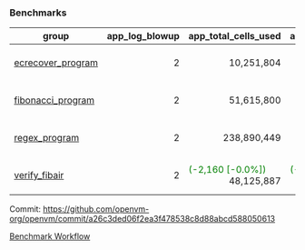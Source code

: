 ### Benchmarks
| group | app_log_blowup | app_total_cells_used | app_total_cycles | app_total_proof_time_ms | leaf_log_blowup | leaf_total_cells_used | leaf_total_cycles | leaf_total_proof_time_ms | max_segment_length | instance | alloc |
|---|---|---|---|---|---|---|---|---|---|---|---|
| [ ecrecover_program ](https://github.com/openvm-org/openvm/blob/benchmark-results/benchmarks/individual/ecrecover-6c0c0e25ef70dba8a8505880e99e31b58b094626.md) | <div style='text-align: right'> 2 </div>  | <div style='text-align: right'> 10,251,804 </div>  | <div style='text-align: right'> 195,066 </div>  | <span style='color: red'>(+5.0 [+0.2%])</span><div style='text-align: right'> 2,049.0 </div>  | <div style='text-align: right'> - </div>  | <div style='text-align: right'> - </div>  | <div style='text-align: right'> - </div>  | <div style='text-align: right'> - </div>  | 1048476 | 64cpu-linux-arm64 | mimalloc |
| [ fibonacci_program ](https://github.com/openvm-org/openvm/blob/benchmark-results/benchmarks/individual/fibonacci-6c0c0e25ef70dba8a8505880e99e31b58b094626.md) | <div style='text-align: right'> 2 </div>  | <div style='text-align: right'> 51,615,800 </div>  | <div style='text-align: right'> 3,000,274 </div>  | <span style='color: red'>(+9.0 [+0.2%])</span><div style='text-align: right'> 5,542.0 </div>  | <div style='text-align: right'> 2 </div>  | <span style='color: red'>(+2,280 [+0.0%])</span><div style='text-align: right'> 144,227,363 </div>  | <span style='color: red'>(+568 [+0.0%])</span><div style='text-align: right'> 7,039,240 </div>  | <span style='color: green'>(-41.0 [-0.3%])</span><div style='text-align: right'> 14,296.0 </div>  | 1048476 | 64cpu-linux-arm64 | mimalloc |
| [ regex_program ](https://github.com/openvm-org/openvm/blob/benchmark-results/benchmarks/individual/regex-6c0c0e25ef70dba8a8505880e99e31b58b094626.md) | <div style='text-align: right'> 2 </div>  | <div style='text-align: right'> 238,890,449 </div>  | <div style='text-align: right'> 8,381,808 </div>  | <span style='color: green'>(-21.0 [-0.1%])</span><div style='text-align: right'> 17,157.0 </div>  | <div style='text-align: right'> 2 </div>  | <span style='color: green'>(-21,410 [-0.0%])</span><div style='text-align: right'> 315,441,707 </div>  | <span style='color: green'>(-4,156 [-0.0%])</span><div style='text-align: right'> 14,642,862 </div>  | <span style='color: red'>(+443.0 [+1.5%])</span><div style='text-align: right'> 29,091.0 </div>  | 1048476 | 64cpu-linux-arm64 | mimalloc |
| [ verify_fibair ](https://github.com/openvm-org/openvm/blob/benchmark-results/benchmarks/individual/verify_fibair-6c0c0e25ef70dba8a8505880e99e31b58b094626.md) | <div style='text-align: right'> 2 </div>  | <span style='color: green'>(-2,160 [-0.0%])</span><div style='text-align: right'> 48,125,887 </div>  | <span style='color: green'>(-166 [-0.0%])</span><div style='text-align: right'> 397,094 </div>  | <span style='color: red'>(+11.0 [+0.4%])</span><div style='text-align: right'> 3,150.0 </div>  | <div style='text-align: right'> - </div>  | <div style='text-align: right'> - </div>  | <div style='text-align: right'> - </div>  | <div style='text-align: right'> - </div>  | 1048476 | 64cpu-linux-arm64 | mimalloc |


Commit: https://github.com/openvm-org/openvm/commit/a26c3ded06f2ea3f478538c8d88abcd588050613

[Benchmark Workflow](https://github.com/openvm-org/openvm/actions/runs/12342187491)
